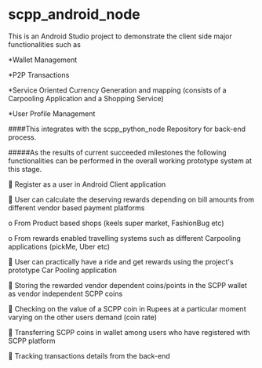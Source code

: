 # scpp_android_node

This is an Android Studio project to demonstrate the client side major functionalities such as 

*Wallet Management

*P2P Transactions

*Service Oriented Currency Generation and mapping (consists of a  Carpooling Application and a Shopping Service)

*User Profile Management

####This integrates with the scpp_python_node Repository for back-end process.

#####As the results of current succeeded milestones the following functionalities can be performed in the overall working prototype system at this stage.

 Register as a user in Android Client application

 User can calculate the deserving rewards depending on bill amounts from different vendor based
payment platforms

o From Product based shops (keels super market, FashionBug etc)

o From rewards enabled travelling systems such as different Carpooling applications (pickMe, Uber etc)

 User can practically have a ride and get rewards using the project's prototype Car
Pooling application

 Storing the rewarded vendor dependent coins/points in the SCPP wallet as vendor independent
SCPP coins

 Checking on the value of a SCPP coin in Rupees at a particular moment varying on the other users demand (coin rate)

 Transferring SCPP coins in wallet among users who have registered with SCPP platform

 Tracking transactions details from the back-end

